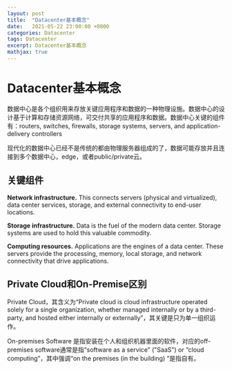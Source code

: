 ```yaml
---
layout: post
title:  "Datacenter基本概念"
date:   2021-05-22 23:00:00 +0800
categories: Datacenter
tags: Datacenter
excerpt: Datacenter基本概念
mathjax: true
---
```


#  Datacenter基本概念

数据中心是各个组织用来存放关键应用程序和数据的一种物理设施。数据中心的设计基于计算和存储资源网络，可交付共享的应用程序和数据。数据中心关键的组件有：routers, switches, firewalls, storage systems, servers, and application-delivery controllers

现代化的数据中心已经不是传统的都由物理服务器组成的了，数据可能存放并且连接到多个数据中心，edge，或者public/private云。

## 关键组件

**Network infrastructure.** This connects servers (physical and virtualized), data center services, storage, and external connectivity to end-user locations.

**Storage infrastructure.** Data is the fuel of the modern data center. Storage systems are used to hold this valuable commodity.

**Computing resources.** Applications are the engines of a data center. These servers provide the processing, memory, local storage, and network connectivity that drive applications.

## Private Cloud和On-Premise区别

Private Cloud，其含义为“Private cloud is cloud infrastructure operated solely for a single organization, whether managed internally or by a third-party, and hosted either internally or externally”，其关键是只为单一组织运作。

On-premises Software 是指安装在个人和组织机器里面的软件，对应的off-premises software通常是指“software as a service” ("SaaS") or “cloud computing”，其中强调“on the premises (in the building) ”是指自有。